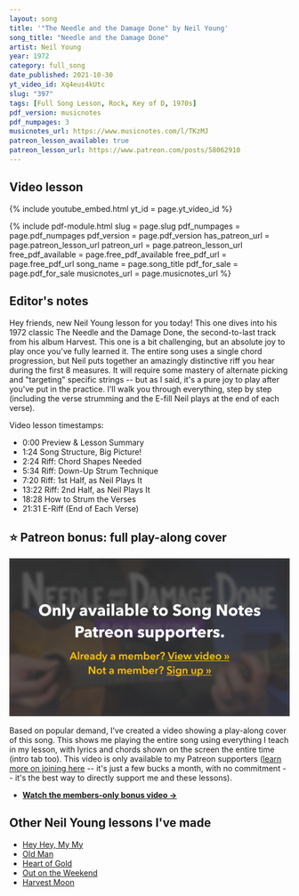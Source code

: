 ```yaml
---
layout: song
title: '"The Needle and the Damage Done" by Neil Young'
song_title: "Needle and the Damage Done"
artist: Neil Young
year: 1972
category: full_song
date_published: 2021-10-30
yt_video_id: Xq4eus4kUtc
slug: "397"
tags: [Full Song Lesson, Rock, Key of D, 1970s]
pdf_version: musicnotes
pdf_numpages: 3
musicnotes_url: https://www.musicnotes.com/l/TKzMJ
patreon_lesson_available: true
patreon_lesson_url: https://www.patreon.com/posts/58062910
---
```


## Video lesson

{% include youtube_embed.html yt_id = page.yt_video_id %}

{% include pdf-module.html slug = page.slug pdf_numpages = page.pdf_numpages pdf_version = page.pdf_version has_patreon_url = page.patreon_lesson_url patreon_url = page.patreon_lesson_url free_pdf_available = page.free_pdf_available free_pdf_url = page.free_pdf_url song_name = page.song_title pdf_for_sale = page.pdf_for_sale musicnotes_url = page.musicnotes_url %}

## Editor's notes

Hey friends, new Neil Young lesson for you today! This one dives into his 1972 classic The Needle and the Damage Done, the second-to-last track from his album Harvest. This one is a bit challenging, but an absolute joy to play once you've fully learned it. The entire song uses a single chord progression, but Neil puts together an amazingly distinctive riff you hear during the first 8 measures. It will require some mastery of alternate picking and "targeting" specific strings -- but as I said, it's a pure joy to play after you've put in the practice. I'll walk you through everything, step by step (including the verse strumming and the E-fill Neil plays at the end of each verse).

Video lesson timestamps:

- 0:00 Preview & Lesson Summary
- 1:24 Song Structure, Big Picture!
- 2:24 Riff: Chord Shapes Needed
- 5:34 Riff: Down-Up Strum Technique
- 7:20 Riff: 1st Half, as Neil Plays It
- 13:22 Riff: 2nd Half, as Neil Plays It
- 18:28 How to Strum the Verses
- 21:31 E-Riff (End of Each Verse)

## ⭐️ Patreon bonus: full play-along cover

<a href="{{page.patreon_lesson_url}}"><img src="/images/lessons/397-members-only-video.png" alt="Needle and the Damage Done members-only play-along cover (guitar lesson)" /></a>

Based on popular demand, I've created a video showing a play-along cover of this song. This shows me playing the entire song using everything I teach in my lesson, with lyrics and chords shown on the screen the entire time (intro tab too). This video is only available to my Patreon supporters ([learn more on joining here](/join) -- it's just a few bucks a month, with no commitment -- it's the best way to directly support me and these lessons).

- <a href="{{page.patreon_lesson_url}}"><strong>Watch the members-only bonus video &rarr;</strong></a>

## Other Neil Young lessons I've made

- [Hey Hey, My My](https://playsongnotes.com/lessons/157)
- [Old Man](https://playsongnotes.com/lessons/328)
- [Heart of Gold](https://playsongnotes.com/lessons/204)
- [Out on the Weekend](https://playsongnotes.com/lessons/28)
- [Harvest Moon](https://playsongnotes.com/lessons/92)
